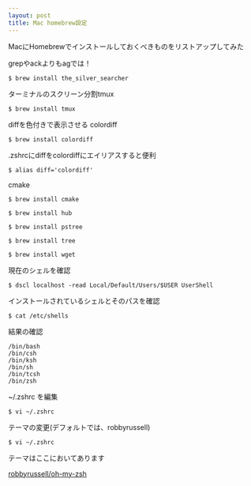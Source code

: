 ```yaml
---
layout: post
title: Mac homebrew設定
---
```


MacにHomebrewでインストールしておくべきものをリストアップしてみた

grepやackよりもagでは！

```
$ brew install the_silver_searcher
```

ターミナルのスクリーン分割tmux

```
$ brew install tmux
```

diffを色付きで表示させる colordiff

```
$ brew install colordiff
```

.zshrcにdiffをcolordiffにエイリアスすると便利

```
$ alias diff='colordiff'
```

cmake

```
$ brew install cmake
```

```
$ brew install hub
```

```
$ brew install pstree
```

```
$ brew install tree
```

```
$ brew install wget
```

現在のシェルを確認

```
$ dscl localhost -read Local/Default/Users/$USER UserShell
```

インストールされているシェルとそのパスを確認

```
$ cat /etc/shells
```

結果の確認

```
/bin/bash
/bin/csh
/bin/ksh
/bin/sh
/bin/tcsh
/bin/zsh
```

~/.zshrc を編集

```
$ vi ~/.zshrc
```

テーマの変更(デフォルトでは、robbyrussell)

```
$ vi ~/.zshrc
```

テーマはここにおいてあります

[robbyrussell/oh-my-zsh](https://github.com/robbyrussell/oh-my-zsh/wiki/Themes)
